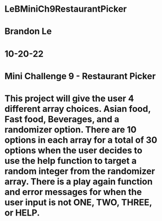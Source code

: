 # LeBMiniCh9RestaurantPicker
# Brandon Le
# 10-20-22
# Mini Challenge 9 - Restaurant Picker
# This project will give the user 4 different array choices. Asian food, Fast food, Beverages, and a randomizer option. There are 10 options in each array for a total of 30 options when the user decides to use the help function to target a random integer from the randomizer array. There is a play again function and error messages for when the user input is not ONE, TWO, THREE, or HELP.
